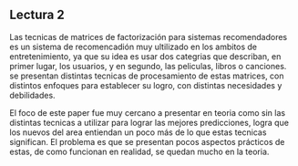 ## Lectura 2

Las tecnicas de matrices de factorización para sistemas recomendadores es un sistema de recomencadión muy ultilizado en los ambitos de entretenimiento, ya que su idea es usar dos categrias que describan, en primer lugar, los usuarios, y en segundo, las peliculas, libros o canciones. se presentan distintas tecnicas de procesamiento de estas matrices, con distintos enfoques para establecer su logro,  con distintas necesidades y debilidades.

El foco de este paper fue muy cercano a presentar en teoria como sin las distintas tecnicas a utilizar para lograr las mejores predicciones, logra que los nuevos del area entiendan un poco más de lo que estas tecnicas significan. El problema es que se presentan pocos aspectos prácticos de estas, de como funcionan en realidad, se quedan mucho en la teoria.
